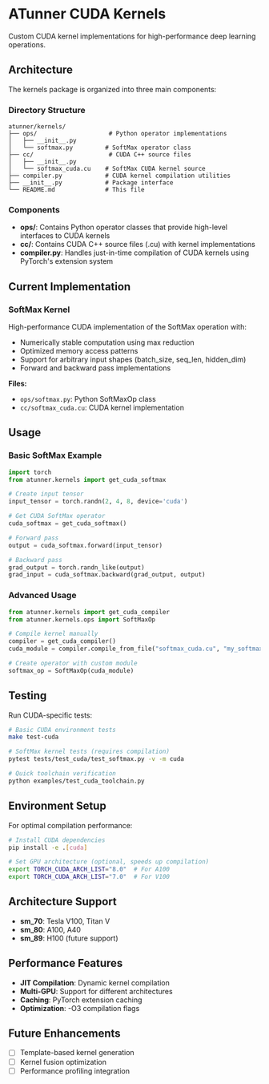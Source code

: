 # ATunner CUDA Kernels

Custom CUDA kernel implementations for high-performance deep learning operations.

## Architecture

The kernels package is organized into three main components:

### Directory Structure

```
atunner/kernels/
├── ops/                    # Python operator implementations
│   ├── __init__.py
│   └── softmax.py         # SoftMax operator class
├── cc/                     # CUDA C++ source files
│   ├── __init__.py
│   └── softmax_cuda.cu    # SoftMax CUDA kernel source
├── compiler.py            # CUDA kernel compilation utilities
├── __init__.py            # Package interface
└── README.md              # This file
```

### Components

- **ops/**: Contains Python operator classes that provide high-level interfaces to CUDA kernels
- **cc/**: Contains CUDA C++ source files (.cu) with kernel implementations
- **compiler.py**: Handles just-in-time compilation of CUDA kernels using PyTorch's extension system

## Current Implementation

### SoftMax Kernel

High-performance CUDA implementation of the SoftMax operation with:
- Numerically stable computation using max reduction
- Optimized memory access patterns
- Support for arbitrary input shapes (batch_size, seq_len, hidden_dim)
- Forward and backward pass implementations

**Files:**
- `ops/softmax.py`: Python SoftMaxOp class
- `cc/softmax_cuda.cu`: CUDA kernel implementation

## Usage

### Basic SoftMax Example

```python
import torch
from atunner.kernels import get_cuda_softmax

# Create input tensor
input_tensor = torch.randn(2, 4, 8, device='cuda')

# Get CUDA SoftMax operator
cuda_softmax = get_cuda_softmax()

# Forward pass
output = cuda_softmax.forward(input_tensor)

# Backward pass
grad_output = torch.randn_like(output)
grad_input = cuda_softmax.backward(grad_output, output)
```

### Advanced Usage

```python
from atunner.kernels import get_cuda_compiler
from atunner.kernels.ops import SoftMaxOp

# Compile kernel manually
compiler = get_cuda_compiler()
cuda_module = compiler.compile_from_file("softmax_cuda.cu", "my_softmax")

# Create operator with custom module
softmax_op = SoftMaxOp(cuda_module)
```

## Testing

Run CUDA-specific tests:
```bash
# Basic CUDA environment tests
make test-cuda

# SoftMax kernel tests (requires compilation)
pytest tests/test_cuda/test_softmax.py -v -m cuda

# Quick toolchain verification
python examples/test_cuda_toolchain.py
```

## Environment Setup

For optimal compilation performance:
```bash
# Install CUDA dependencies
pip install -e .[cuda]

# Set GPU architecture (optional, speeds up compilation)
export TORCH_CUDA_ARCH_LIST="8.0"  # For A100
export TORCH_CUDA_ARCH_LIST="7.0"  # For V100
```

## Architecture Support

- **sm_70**: Tesla V100, Titan V
- **sm_80**: A100, A40
- **sm_89**: H100 (future support)

## Performance Features

- **JIT Compilation**: Dynamic kernel compilation
- **Multi-GPU**: Support for different architectures
- **Caching**: PyTorch extension caching
- **Optimization**: -O3 compilation flags

## Future Enhancements

- [ ] Template-based kernel generation
- [ ] Kernel fusion optimization
- [ ] Performance profiling integration
